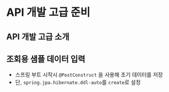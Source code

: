 # API 개발 고급 준비

## API 개발 고급 소개

## 조회용 샘플 데이터 입력

- 스프링 부트 시작시 `@PostConstruct` 을 사용해 초기 데이터를 저장
- 단, `spring.jpa.hibernate.ddl-auto`를 `create`로 설정
